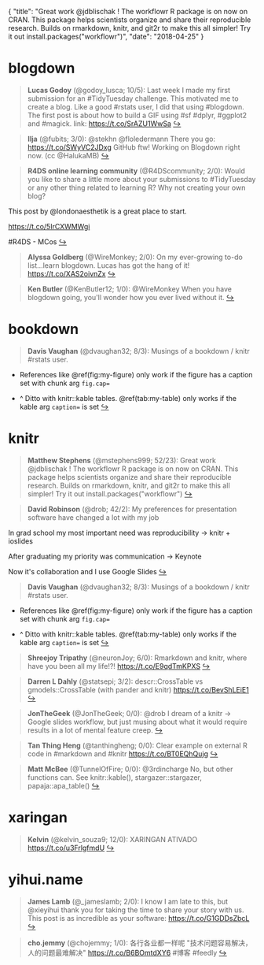 {
  "title": "Great work @jdblischak ! The workflowr R package is on now on CRAN. This package helps scientists organize and share their reproducible research. Builds on rmarkdown, knitr, and git2r to make this all simpler! Try it out install.packages(\"workflowr\")",
  "date": "2018-04-25"
}

# blogdown

> **Lucas Godoy** (@godoy_lusca; 10/5): Last week I made my first submission for an #TidyTuesday challenge. This motivated me to create a blog. Like a good #rstats user, I did that using #blogdown. The first post is about how to build a GIF using #sf #dplyr, #ggplot2 and #magick. link: https://t.co/SrAZU1WwSa  [&#8618;](https://twitter.com/xieyihui/status/988855518583230464)

<!-- -->


> **Ilja** (@fubits; 3/0): @stekhn @floledermann There you go: https://t.co/SWyVC2JDxg
GitHub ftw! Working on Blogdown right now. (cc @HalukaMB)  [&#8618;](https://twitter.com/xieyihui/status/988783967640997890)

<!-- -->


> **R4DS online learning community** (@R4DScommunity; 2/0): Would you like to share a little more about your submissions to #TidyTuesday or any other thing related to learning R? Why not creating your own blog?
>
This post by @londonaesthetik is a great place to start. 
>
https://t.co/5IrCXWMWgi
>
#R4DS - MCos  [&#8618;](https://twitter.com/xieyihui/status/988870409503297537)

<!-- -->


> **Alyssa Goldberg** (@WireMonkey; 2/0): On my ever-growing to-do list...learn blogdown.
Lucas has got the hang of it! https://t.co/XAS2oivnZx  [&#8618;](https://twitter.com/xieyihui/status/988861502655533056)

<!-- -->


> **Ken Butler** (@KenButler12; 1/0): @WireMonkey When you have blogdown going, you'll wonder how you ever lived without it.  [&#8618;](https://twitter.com/xieyihui/status/988872318536515584)

<!-- -->


# bookdown

> **Davis Vaughan** (@dvaughan32; 8/3): Musings of a bookdown / knitr  #rstats user.
>
- References like \@ref(fig:my-figure) only work if the figure has a caption set with chunk arg `fig.cap=`
>
- ^ Ditto with knitr::kable tables. \@ref(tab:my-table) only works if the kable arg `caption=` is set  [&#8618;](https://twitter.com/xieyihui/status/988396161538150400)

<!-- -->


# knitr

> **Matthew Stephens** (@mstephens999; 52/23): Great work @jdblischak ! The workflowr R package is on now on CRAN. This package helps scientists organize and share their reproducible research. Builds on rmarkdown, knitr, and git2r to make this all simpler!  Try it out install.packages("workflowr")  [&#8618;](https://twitter.com/xieyihui/status/988436728389230592)

<!-- -->


> **David Robinson** (@drob; 42/2): My preferences for presentation software have changed a lot with my job 
>
In grad school my most important need was reproducibility -&gt; knitr + ioslides
>
After graduating my priority was communication -&gt; Keynote
>
Now it's collaboration and I use Google Slides  [&#8618;](https://twitter.com/xieyihui/status/988898900009512961)

<!-- -->


> **Davis Vaughan** (@dvaughan32; 8/3): Musings of a bookdown / knitr  #rstats user.
>
- References like \@ref(fig:my-figure) only work if the figure has a caption set with chunk arg `fig.cap=`
>
- ^ Ditto with knitr::kable tables. \@ref(tab:my-table) only works if the kable arg `caption=` is set  [&#8618;](https://twitter.com/xieyihui/status/988396161538150400)

<!-- -->


> **Shreejoy Tripathy** (@neuronJoy; 6/0): Rmarkdown and knitr, where have you been all my life!?! https://t.co/E9qdTmKPXS  [&#8618;](https://twitter.com/xieyihui/status/988839493414236160)

<!-- -->


> **Darren L Dahly** (@statsepi; 3/2): descr::CrossTable vs gmodels::CrossTable (with pander and knitr) https://t.co/BevShLEiE1  [&#8618;](https://twitter.com/xieyihui/status/988340184629547008)

<!-- -->


> **JonTheGeek** (@JonTheGeek; 0/0): @drob I dream of a knitr -&gt; Google slides workflow, but just musing about what it would require results in a lot of mental feature creep.  [&#8618;](https://twitter.com/xieyihui/status/988899445059317760)

<!-- -->


> **Tan Thing Heng** (@tanthingheng; 0/0): Clear example on external R code in #markdown and #knitr https://t.co/BT0EQhQujg  [&#8618;](https://twitter.com/xieyihui/status/988684500736462850)

<!-- -->


> **Matt McBee** (@TunnelOfFire; 0/0): @3rdincharge No, but other functions can. See knitr::kable(), stargazer::stargazer, papaja::apa_table()  [&#8618;](https://twitter.com/xieyihui/status/988413989481861120)

<!-- -->


# xaringan

> **Kelvin** (@kelvin_souza9; 12/0): XARINGAN ATIVADO https://t.co/u3FrlgfmdU  [&#8618;](https://twitter.com/xieyihui/status/988886704600821762)

<!-- -->


# yihui.name

> **James Lamb** (@_jameslamb; 2/0): I know I am late to this, but @xieyihui thank you for taking the time to share your story with us. This post is as incredible as your software: https://t.co/G1GDDsZbcL  [&#8618;](https://twitter.com/xieyihui/status/988586093665816576)

<!-- -->


> **cho.jemmy** (@chojemmy; 1/0): 各行各业都一样呢 "技术问题容易解决，人的问题最难解决" https://t.co/B6BOmtdXY6 #博客 #feedly  [&#8618;](https://twitter.com/xieyihui/status/988926010824441857)

<!-- -->


